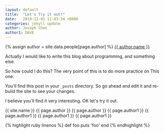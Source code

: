 ```yaml
---
layout: default
title:  "Let's Try it out!"
date:   2019-12-02 11:43:34 +0800
categories: jekyll update
author: Joseph Chen
author1: DAVE
---
```


{% assign author = site.data.people[page.author] %}
<a rel="author"
  href="https://twitter.com/{{ author.twitter }}"
  title="{{ author.name }}">
    {{ author.name }}
</a>

Actually I would like to write this blog about programming, and something else.

So how could I do this? The very point of this is to do more practice on This one.

You'll find this post in your `_posts` directory. So go ahead and edit it and re-build the site to see your changes.

I believe you'll find it very interesting. OK let's try it out.

{{ site.name }}
{{ page.author }}
{{ page.author }}
{{ page.author1 }}
{{ page.author1 }}
{{ page.author1 }}
{{ page.author1 }}

{% highlight ruby linenos %}
def foo
  puts 'foo'
end
{% endhighlight %}


